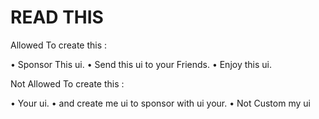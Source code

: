# READ THIS

 Allowed To create this :

• Sponsor This ui.
• Send this ui to your Friends.
• Enjoy this ui.

 Not Allowed To create this :

• Your ui.
• and create me ui to sponsor with ui your.
• Not Custom my ui

